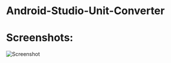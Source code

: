 # Android-Studio-Unit-Converter

# Screenshots:
![Screenshot](https://github.com/user-attachments/assets/b529c88c-7467-460d-b7d3-d57f5b252aff)
